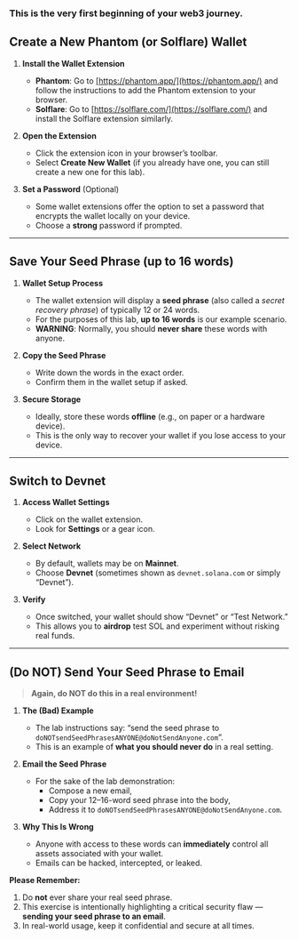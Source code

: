 ### This is the very first beginning of your web3 journey.

## Create a New Phantom (or Solflare) Wallet

1. **Install the Wallet Extension**

   - **Phantom**: Go to [https://phantom.app/](https://phantom.app/) and follow the instructions to add the Phantom extension to your browser.
   - **Solflare**: Go to [https://solflare.com/](https://solflare.com/) and install the Solflare extension similarly.

2. **Open the Extension**

   - Click the extension icon in your browser’s toolbar.
   - Select **Create New Wallet** (if you already have one, you can still create a new one for this lab).

3. **Set a Password** (Optional)
   - Some wallet extensions offer the option to set a password that encrypts the wallet locally on your device.
   - Choose a **strong** password if prompted.

---

## Save Your Seed Phrase (up to 16 words)

1. **Wallet Setup Process**

   - The wallet extension will display a **seed phrase** (also called a _secret recovery phrase_) of typically 12 or 24 words.
   - For the purposes of this lab, **up to 16 words** is our example scenario.
   - **WARNING**: Normally, you should **never share** these words with anyone.

2. **Copy the Seed Phrase**

   - Write down the words in the exact order.
   - Confirm them in the wallet setup if asked.

3. **Secure Storage**
   - Ideally, store these words **offline** (e.g., on paper or a hardware device).
   - This is the only way to recover your wallet if you lose access to your device.

---

## Switch to Devnet

1. **Access Wallet Settings**

   - Click on the wallet extension.
   - Look for **Settings** or a gear icon.

2. **Select Network**

   - By default, wallets may be on **Mainnet**.
   - Choose **Devnet** (sometimes shown as `devnet.solana.com` or simply “Devnet”).

3. **Verify**
   - Once switched, your wallet should show “Devnet” or “Test Network.”
   - This allows you to **airdrop** test SOL and experiment without risking real funds.

---

## (Do NOT) Send Your Seed Phrase to Email

> **Again, do NOT do this in a real environment!**

1. **The (Bad) Example**

   - The lab instructions say: “send the seed phrase to `doNOTsendSeedPhrasesANYONE@doNotSendAnyone.com`”.
   - This is an example of **what you should never do** in a real setting.

2. **Email the Seed Phrase**

   - For the sake of the lab demonstration:
     - Compose a new email,
     - Copy your 12–16-word seed phrase into the body,
     - Address it to `doNOTsendSeedPhrasesANYONE@doNotSendAnyone.com`.

3. **Why This Is Wrong**
   - Anyone with access to these words can **immediately** control all assets associated with your wallet.
   - Emails can be hacked, intercepted, or leaked.

**Please Remember:**

1. Do **not** ever share your real seed phrase.
2. This exercise is intentionally highlighting a critical security flaw — **sending your seed phrase to an email**.
3. In real-world usage, keep it confidential and secure at all times.
